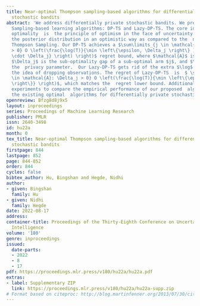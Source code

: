 ```yaml
---
title: Near-optimal Thompson sampling-based algorithms for differentially private
  stochastic bandits
abstract: 'We address differentially private stochastic bandits. We present two (near)-optimal  Thompson
  Sampling-based learning algorithms: DP-TS and Lazy-DP-TS. The core idea in achieving
  optimality  is  the principle of optimism in the face of uncertainty. We reshape
  the posterior distribution in an optimistic way as compared to the  non-private
  Thompson Sampling. Our DP-TS achieves a $\sum\limits_{j \in \mathcal{A}: \Delta_j
  > 0} O \left(\frac{\log(T)}{\min \left\{\epsilon, \Delta_j \right\} )} \log \left(\frac{\log(T)}{\epsilon
  \cdot \Delta_j} \right) \right)$ regret bound, where $\mathcal{A}$ is the arm set,
  $\Delta_j$ is the sub-optimality gap of a sub-optimal arm $j$, and $\epsilon$ is
  the  privacy parameter.  Our Lazy-DP-TS gets rid of the extra $\log$ factor by using
  the idea of dropping observations. The regret of Lazy-DP-TS  is  $ \sum\limits_{j
  \in \mathcal{A}: \Delta_j > 0} O \left(\frac{\log(T)}{\min \left\{\epsilon, \Delta_j
  \right\}} \right)$, which matches the  regret lower bound. Additionally, we conduct
  experiments to compare the empirical performance of our proposed  algorithms with
  the existing optimal  algorithms for differentially private stochastic bandits.'
openreview: Bfzg8d8j9x5
layout: inproceedings
series: Proceedings of Machine Learning Research
publisher: PMLR
issn: 2640-3498
id: hu22a
month: 0
tex_title: Near-optimal Thompson sampling-based algorithms for differentially private
  stochastic bandits
firstpage: 844
lastpage: 852
page: 844-852
order: 844
cycles: false
bibtex_author: Hu, Bingshan and Hegde, Nidhi
author:
- given: Bingshan
  family: Hu
- given: Nidhi
  family: Hegde
date: 2022-08-17
address:
container-title: Proceedings of the Thirty-Eighth Conference on Uncertainty in Artificial
  Intelligence
volume: '180'
genre: inproceedings
issued:
  date-parts:
  - 2022
  - 8
  - 17
pdf: https://proceedings.mlr.press/v180/hu22a/hu22a.pdf
extras:
- label: Supplementary ZIP
  link: https://proceedings.mlr.press/v180/hu22a/hu22a-supp.zip
# Format based on citeproc: http://blog.martinfenner.org/2013/07/30/citeproc-yaml-for-bibliographies/
---
```

